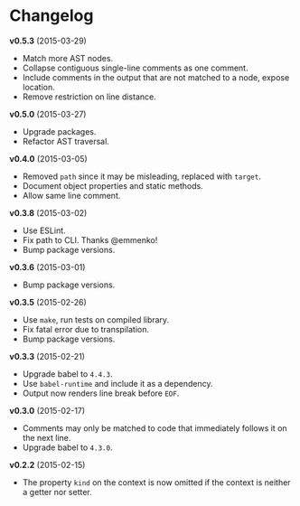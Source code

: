 # Changelog

**v0.5.3** (2015-03-29)
* Match more AST nodes.
* Collapse contiguous single-line comments as one comment.
* Include comments in the output that are not matched to a node, expose location.
* Remove restriction on line distance.

**v0.5.0** (2015-03-27)
* Upgrade packages.
* Refactor AST traversal.

**v0.4.0** (2015-03-05)
* Removed `path` since it may be misleading, replaced with `target`.
* Document object properties and static methods.
* Allow same line comment.

**v0.3.8** (2015-03-02)
* Use ESLint.
* Fix path to CLI. Thanks @emmenko!
* Bump package versions.

**v0.3.6** (2015-03-01)
* Bump package versions.

**v0.3.5** (2015-02-26)
* Use `make`, run tests on compiled library.
* Fix fatal error due to transpilation.
* Bump package versions.

**v0.3.3** (2015-02-21)
- Upgrade babel to `4.4.3`.
- Use `babel-runtime` and include it as a dependency.
- Output now renders line break before `EOF`.

**v0.3.0** (2015-02-17)
- Comments may only be matched to code that immediately follows it on the next line.
- Upgrade babel to `4.3.0`.

**v0.2.2** (2015-02-15)
- The property `kind` on the context is now omitted if the context is neither a getter nor setter.
